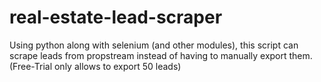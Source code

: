 # real-estate-lead-scraper
Using python along with selenium (and other modules), this script can scrape leads from propstream instead of having to manually export them.  (Free-Trial only allows to export 50 leads)
